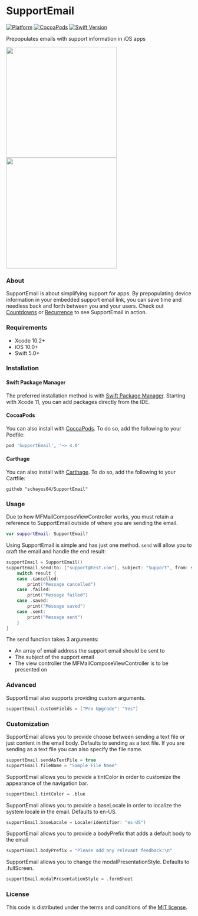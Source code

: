 # SupportEmail
[![Platform](https://img.shields.io/badge/platform-iOS-blue.svg?style=flat)](https://img.shields.io/badge/platform-iOS-blue.svg?style=flat) [![CocoaPods](https://img.shields.io/cocoapods/v/SupportEmail.svg?style=flat)](https://cocoapods.org/pods/SupportEmail) [![Swift Version](https://img.shields.io/badge/Swift-5.0+-F16D39.svg?style=flat)](https://developer.apple.com/swift)

Prepopulates emails with support information in iOS apps

<p float="left">
    <img src="/ScreenshotAsText.png" width="300" />
    <img src="/ScreenshotAsFile.png" width="300" />
</p>

### About
SupportEmail is about simplifying support for apps. By prepopulating device information in your embedded support email link, you can save time and needless back and forth between you and your users. Check out [Countdowns](https://countdowns-app.com) or [Recurrence](https://recurrence-app.com) to see SupportEmail in action.

### Requirements
- Xcode 10.2+
- iOS 10.0+
- Swift 5.0+

### Installation

#### Swift Package Manager

The preferred installation method is with [Swift Package Manager](https://github.com/apple/swift-package-manager). Starting with Xcode 11, you can add packages directly from the IDE.

#### CocoaPods

You can also install with [CocoaPods](https://cocoapods.org). To do so, add the following to your Podfile:
```ruby
pod 'SupportEmail', '~> 4.0'
```

#### Carthage

You can also install with [Carthage](https://github.com/Carthage/Carthage). To do so, add the following to your Cartfile:
```
github "schayes04/SupportEmail"
```

### Usage
Due to how MFMailComposeViewController works, you must retain a reference to SupportEmail outside of where you are sending the email.
```swift
var supportEmail: SupportEmail?
```

Using SupportEmail is simple and has just one method. `send` will allow you to craft the email and handle the end result:
```swift
supportEmail = SupportEmail()
supportEmail.send(to: ["support@test.com"], subject: "Support", from: self) { result, error in
    switch result {
    case .cancelled:
        print("Message cancelled")
    case .failed:
        print("Message failed")
    case .saved:
        print("Message saved")
    case .sent:
        print("Message sent")
    }
}
```

The send function takes 3 arguments:
- An array of email address the support email should be sent to
- The subject of the support email
- The view controller the MFMailComposeViewController is to be presented on

### Advanced
SupportEmail also supports providing custom arguments.
```swift
supportEmail.customFields = ["Pro Upgrade": "Yes"]
```

### Customization
SupportEmail allows you to provide choose between sending a text file or just content in the email body. Defaults to sending as a text file. If you are sending as a text file you can also specify the file name.
```swift
supportEmail.sendAsTextFile = true
supportEmail.fileName = "Sample File Name"
```

SupportEmail allows you to provide a tintColor in order to customize the appearance of the navigation bar.
```swift
supportEmail.tintColor = .blue
```

SupportEmail allows you to provide a baseLocale in order to localize the system locale in the email. Defaults to en-US.
```swift
supportEmail.baseLocale = Locale(identifier: "es-US")
```

SupportEmail allows you to provide a bodyPrefix that adds a default body to the email
```swift
supportEmail.bodyPrefix = "Please add any relevant feedback:\n"
```

SupportEmail allows you to change the modalPresentationStyle. Defaults to .fullScreen.
```swift
supportEmail.modalPresentationStyle = .formSheet
```

### License

This code is distributed under the terms and conditions of the [MIT license](LICENSE).
